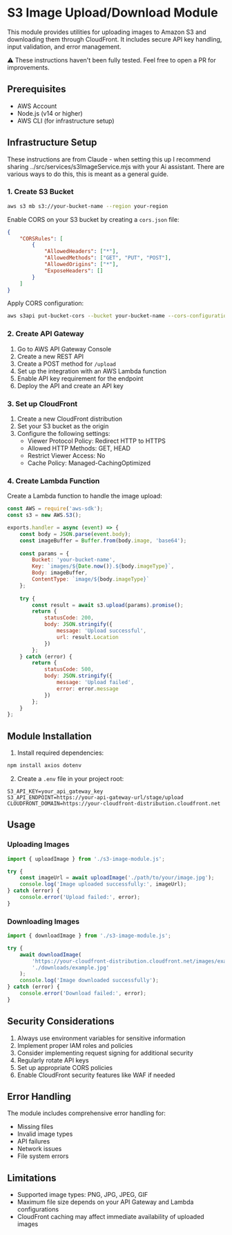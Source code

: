# S3 Image Upload/Download Module

This module provides utilities for uploading images to Amazon S3 and downloading them through CloudFront. It includes secure API key handling, input validation, and error management.

⚠️ These instructions haven't been fully tested. Feel free to open a PR for improvements.

## Prerequisites

- AWS Account
- Node.js (v14 or higher)
- AWS CLI (for infrastructure setup)

## Infrastructure Setup

These instructions are from Claude - when setting this up I recommend sharing ../src/services/s3ImageService.mjs with your Ai assistant. There are various ways to do this, this is meant as a general guide.

### 1. Create S3 Bucket

```bash
aws s3 mb s3://your-bucket-name --region your-region
```

Enable CORS on your S3 bucket by creating a `cors.json` file:

```json
{
    "CORSRules": [
        {
            "AllowedHeaders": ["*"],
            "AllowedMethods": ["GET", "PUT", "POST"],
            "AllowedOrigins": ["*"],
            "ExposeHeaders": []
        }
    ]
}
```

Apply CORS configuration:

```bash
aws s3api put-bucket-cors --bucket your-bucket-name --cors-configuration file://cors.json
```

### 2. Create API Gateway

1. Go to AWS API Gateway Console
2. Create a new REST API
3. Create a POST method for `/upload`
4. Set up the integration with an AWS Lambda function
5. Enable API key requirement for the endpoint
6. Deploy the API and create an API key

### 3. Set up CloudFront

1. Create a new CloudFront distribution
2. Set your S3 bucket as the origin
3. Configure the following settings:
   - Viewer Protocol Policy: Redirect HTTP to HTTPS
   - Allowed HTTP Methods: GET, HEAD
   - Restrict Viewer Access: No
   - Cache Policy: Managed-CachingOptimized

### 4. Create Lambda Function

Create a Lambda function to handle the image upload:

```javascript
const AWS = require('aws-sdk');
const s3 = new AWS.S3();

exports.handler = async (event) => {
    const body = JSON.parse(event.body);
    const imageBuffer = Buffer.from(body.image, 'base64');
    
    const params = {
        Bucket: 'your-bucket-name',
        Key: `images/${Date.now()}.${body.imageType}`,
        Body: imageBuffer,
        ContentType: `image/${body.imageType}`
    };
    
    try {
        const result = await s3.upload(params).promise();
        return {
            statusCode: 200,
            body: JSON.stringify({
                message: 'Upload successful',
                url: result.Location
            })
        };
    } catch (error) {
        return {
            statusCode: 500,
            body: JSON.stringify({
                message: 'Upload failed',
                error: error.message
            })
        };
    }
};
```

## Module Installation

1. Install required dependencies:

```bash
npm install axios dotenv
```

2. Create a `.env` file in your project root:

```env
S3_API_KEY=your_api_gateway_key
S3_API_ENDPOINT=https://your-api-gateway-url/stage/upload
CLOUDFRONT_DOMAIN=https://your-cloudfront-distribution.cloudfront.net
```

## Usage

### Uploading Images

```javascript
import { uploadImage } from './s3-image-module.js';

try {
    const imageUrl = await uploadImage('./path/to/your/image.jpg');
    console.log('Image uploaded successfully:', imageUrl);
} catch (error) {
    console.error('Upload failed:', error);
}
```

### Downloading Images

```javascript
import { downloadImage } from './s3-image-module.js';

try {
    await downloadImage(
        'https://your-cloudfront-distribution.cloudfront.net/images/example.jpg',
        './downloads/example.jpg'
    );
    console.log('Image downloaded successfully');
} catch (error) {
    console.error('Download failed:', error);
}
```

## Security Considerations

1. Always use environment variables for sensitive information
2. Implement proper IAM roles and policies
3. Consider implementing request signing for additional security
4. Regularly rotate API keys
5. Set up appropriate CORS policies
6. Enable CloudFront security features like WAF if needed

## Error Handling

The module includes comprehensive error handling for:
- Missing files
- Invalid image types
- API failures
- Network issues
- File system errors

## Limitations

- Supported image types: PNG, JPG, JPEG, GIF
- Maximum file size depends on your API Gateway and Lambda configurations
- CloudFront caching may affect immediate availability of uploaded images